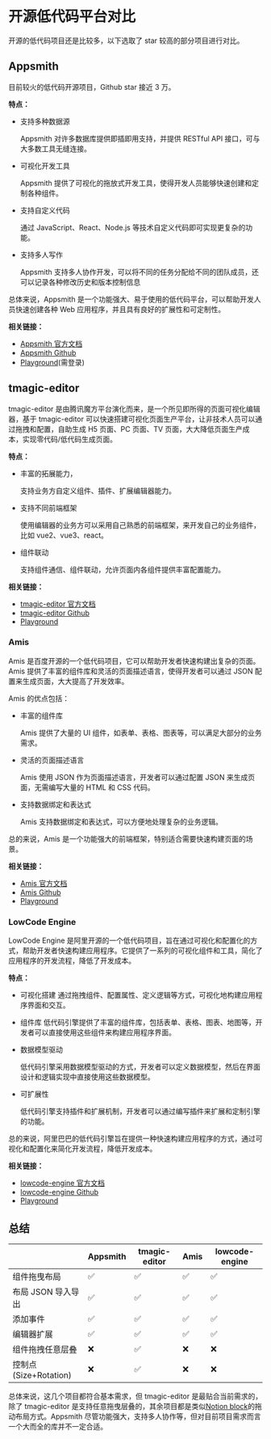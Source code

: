 # 开源低代码平台对比

开源的低代码项目还是比较多，以下选取了 star 较高的部分项目进行对比。

## Appsmith

目前较火的低代码开源项目，Github star 接近 3 万。

**特点：**

- 支持多种数据源

  Appsmith 对许多数据库提供即插即用支持，并提供 RESTful API 接口，可与大多数工具无缝连接。

- 可视化开发工具

  Appsmith 提供了可视化的拖放式开发工具，使得开发人员能够快速创建和定制各种组件。

- 支持自定义代码

  通过 JavaScript、React、Node.js 等技术自定义代码即可实现更复杂的功能。

- 支持多人写作

  Appsmith 支持多人协作开发，可以将不同的任务分配给不同的团队成员，还可以记录各种修改历史和版本控制信息

总体来说，Appsmith 是一个功能强大、易于使用的低代码平台，可以帮助开发人员快速创建各种 Web 应用程序，并且具有良好的扩展性和可定制性。

**相关链接：**

- [Appsmith 官方文档](https://docs.appsmith.com/)
- [Appsmith Github](https://github.com/appsmithorg/appsmith)
- [Playground](https://app.appsmith.com/applications)(需登录)

## tmagic-editor

tmagic-editor 是由腾讯魔方平台演化而来，是一个所见即所得的页面可视化编辑器，基于 tmagic-editor 可以快速搭建可视化页面生产平台，让非技术人员可以通过拖拽和配置，自助生成 H5 页面、PC 页面、TV 页面，大大降低页面生产成本，实现零代码/低代码生成页面。

**特点：**

- 丰富的拓展能力，

  支持业务方自定义组件、插件、扩展编辑器能力。

- 支持不同前端框架

  使用编辑器的业务方可以采用自己熟悉的前端框架，来开发自己的业务组件，比如 vue2、vue3、react。

- 组件联动

  支持组件通信、组件联动，允许页面内各组件提供丰富配置能力。

**相关链接：**

- [tmagic-editor 官方文档](https://tencent.github.io/tmagic-editor/docs/guide/)
- [tmagic-editor Github](https://github.com/Tencent/tmagic-editor)
- [Playground](https://tencent.github.io/tmagic-editor/playground)

### Amis

Amis 是百度开源的一个低代码项目，它可以帮助开发者快速构建出复杂的页面。Amis 提供了丰富的组件库和灵活的页面描述语言，使得开发者可以通过 JSON 配置来生成页面，大大提高了开发效率。

Amis 的优点包括：

- 丰富的组件库

  Amis 提供了大量的 UI 组件，如表单、表格、图表等，可以满足大部分的业务需求。

- 灵活的页面描述语言

  Amis 使用 JSON 作为页面描述语言，开发者可以通过配置 JSON 来生成页面，无需编写大量的 HTML 和 CSS 代码。

- 支持数据绑定和表达式

  Amis 支持数据绑定和表达式，可以方便地处理复杂的业务逻辑。

总的来说，Amis 是一个功能强大的前端框架，特别适合需要快速构建页面的场景。

**相关链接：**

- [Amis 官方文档](https://baidu.github.io/amis/zh-CN/docs/index)
- [Amis Github](https://github.com/baidu/amis)
- [Playground](https://aisuda.github.io/amis-editor-demo/#/hello-world)

### LowCode Engine

LowCode Engine 是阿里开源的一个低代码项目，旨在通过可视化和配置化的方式，帮助开发者快速构建应用程序。它提供了一系列的可视化组件和工具，简化了应用程序的开发流程，降低了开发成本。

**特点：**

- 可视化搭建
  通过拖拽组件、配置属性、定义逻辑等方式，可视化地构建应用程序界面和交互。

- 组件库
  低代码引擎提供了丰富的组件库，包括表单、表格、图表、地图等，开发者可以直接使用这些组件来构建应用程序界面。

- 数据模型驱动

  低代码引擎采用数据模型驱动的方式，开发者可以定义数据模型，然后在界面设计和逻辑实现中直接使用这些数据模型。

- 可扩展性

  低代码引擎支持插件和扩展机制，开发者可以通过编写插件来扩展和定制引擎的功能。

总的来说，阿里巴巴的低代码引擎旨在提供一种快速构建应用程序的方式，通过可视化和配置化来简化开发流程，降低开发成本。

**相关链接：**

- [lowcode-engine 官方文档](https://lowcode-engine.cn/site/docs/guide/quickStart/intro)
- [lowcode-engine Github](https://github.com/alibaba/lowcode-engine)
- [Playground](https://lowcode-engine.cn/demo/demo-general/index.html)

## 总结

|                       | Appsmith | tmagic-editor | Amis | lowcode-engine |
| --------------------- | -------- | ------------- | ---- | -------------- |
| 组件拖曳布局          | ✅       | ✅            | ✅   | ✅             |
| 布局 JSON 导入导出    | ✅       | ✅            | ✅   | ✅             |
| 添加事件              | ✅       | ✅            | ✅   | ✅             |
| 编辑器扩展            | ✅       | ✅            | ✅   | ✅             |
| 组件拖拽任意层叠      | ❌       | ✅            | ❌   | ❌             | ❌ |
| 控制点(Size+Rotation) | ❌       | ✅            | ❌   | ❌             | ❌ |

总体来说，这几个项目都符合基本需求，但 tmagic-editor 是最贴合当前需求的，除了 tmagic-editor 是支持任意拖曳层叠的，其余项目都是类似[Notion block](https://www.notion.so/help/what-is-a-block)的拖动布局方式。Appsmith 尽管功能强大，支持多人协作等，但对目前项目需求而言一个大而全的库并不一定合适。

